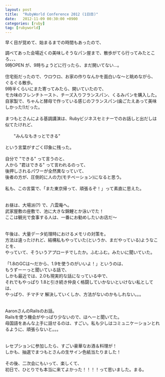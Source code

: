 ```yaml
---
layout: post
title:  "RubyWorld Conference 2012 (1日目)"
date:   2012-11-09 00:30:00 +0900
categories: [ruby]
tag: [rubyworld]
---
```

早く目が覚めて、始まるまでの時間もあったので、

<div>
調べてあった会場近くの美味しそうなパン屋まで、散歩がてら行ってみたところ、、、</div>
<div>
9時OPEN が、9時ちょうどに行ったら、まだ開いてない…。</div>
<div>
<br /></div>
<div>
住宅街だったので、ウロウロ、お家の作りなんかを面白いな〜と眺めながら、</div>
<div>
ぐるぐる散歩。</div>
<div>
9時半くらいにまた寄ってみたら、開いていたので、</div>
<div>
モカ味のフレンチトースト、チーズ入りフランスパン、くるみパンを購入した。</div>
<div>
自家製で、ちゃんと酵母で作っている感じのフランスパン(歯ごたえあって美味しかった!)だった。<br />
<br /></div>
<div>
まつもとさんによる基調講演は、Rubyビジネスセミナーでのお話しと出だしは似てたけれど、<br />
<br />
　　"みんなもきっとできる"<br />
<br />
という言葉がすごく印象に残った。<br />
<br />
自分で "できる" って言うのと、<br />
人から "君はできる" って言われるのって、<br />
後押しされるパワーが全然異なっていて、<br />
後者の方が、圧倒的に人の力(モチベーション)になると思う。<br />
<br />
私も、この言葉で、「また東京帰って、頑張るぞ！」って素直に思えた。<br />
<br />
<br />
お昼は、大場派(?) で、八雲庵へ。<br />
武家屋敷の座敷で、池に大きな錦鯉とか泳いでた！<br />
ここは観光で食事する人は、一番にお勧めしたいお店だ〜<br />
<br />
<br />
午後は、大量データ処理時におけるメモリの対策を。<br />
方法は違ったけれど、結構私もやっていた(というか、まだやっている)ようなことを、<br />
やっていて、そういうアプローチでしたか。ふむふむ。みたいに聞いていた。<br />
<br />
「1.8のGCは〜だから、1.9を使うのがいいよ！」というのは、<br />
もうずーーっと聞いている話で、<br />
しかも最近では、2.0も現実的な話になっている中で、<br />
それでもやっぱり 1.8と引き続き仲良く格闘していかないといけない私としては、<br />
やっぱり、チマチマ 解決していくしか、方法がないのかもしれない。。。<br />
<br />
<br />
AaronさんのRailsのお話。<br />
Railsを使う機会がやっぱり少ないので、ほへーと聞いてた。<br />
母国語をあんな上手に話せるのは、すごい。私も少しはコミュニケーションとれるように、頑張らないと。。。<br />
<br />
<br />
レセプションに参加したら、すごい豪華なお酒＆料理が！<br />
しかも、抽選でまつもとさんの生サイン色紙当たりました！<br />
<br />
その後、二次会にもいって、楽しくて、<br />
初日で、ひとりでも本当に来てよかった！！！！って思いました。まる。<br />
<br /></div>
